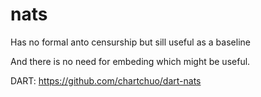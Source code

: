 # nats

Has no formal anto censurship but sill useful as a baseline

And there is no need for embeding which might be useful.

DART: https://github.com/chartchuo/dart-nats



